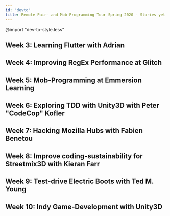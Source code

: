 ```yaml
---
id: "devto"
title: Remote Pair- and Mob-Programming Tour Spring 2020 - Stories yet to be told
---
```

@import "dev-to-style.less"

## Week 3: Learning Flutter with Adrian

## Week 4: Improving RegEx Performance at Glitch

## Week 5: Mob-Programming at Emmersion Learning

## Week 6: Exploring TDD with Unity3D with Peter "CodeCop" Kofler

## Week 7: Hacking Mozilla Hubs with Fabien Benetou

## Week 8: Improve coding-sustainability for Streetmix3D with Kieran Farr

## Week 9: Test-drive Electric Boots with Ted M. Young 

## Week 10: Indy Game-Development with Unity3D


